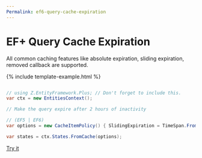 ```yaml
---
Permalink: ef6-query-cache-expiration
---
```


# EF+ Query Cache Expiration

All common caching features like absolute expiration, sliding expiration, removed callback are supported.

{% include template-example.html %} 
```csharp

// using Z.EntityFramework.Plus; // Don't forget to include this.
var ctx = new EntitiesContext();

// Make the query expire after 2 hours of inactivity

// (EF5 | EF6)
var options = new CacheItemPolicy() { SlidingExpiration = TimeSpan.FromHours(2)};

var states = ctx.States.FromCache(options);

```
[Try it](https://dotnetfiddle.net/f57ZoI)
